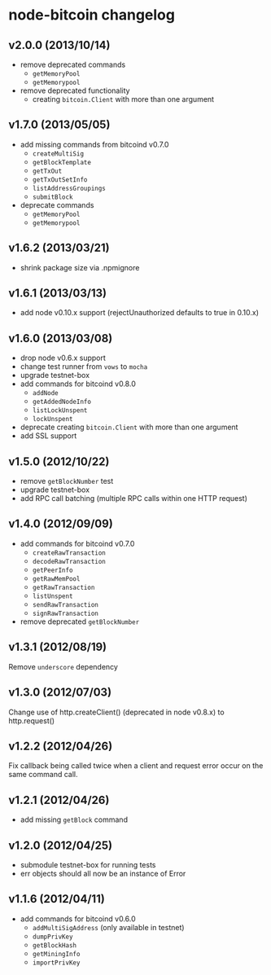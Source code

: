 # node-bitcoin changelog

## v2.0.0 (2013/10/14)
* remove deprecated commands
  * `getMemoryPool`
  * `getMemorypool`
* remove deprecated functionality
  * creating `bitcoin.Client` with more than one argument

## v1.7.0 (2013/05/05)
* add missing commands from bitcoind v0.7.0
  * `createMultiSig`
  * `getBlockTemplate`
  * `getTxOut`
  * `getTxOutSetInfo`
  * `listAddressGroupings`
  * `submitBlock`
* deprecate commands
  * `getMemoryPool`
  * `getMemorypool`

## v1.6.2 (2013/03/21)
* shrink package size via .npmignore

## v1.6.1 (2013/03/13)
* add node v0.10.x support (rejectUnauthorized defaults to true in 0.10.x)

## v1.6.0 (2013/03/08)
* drop node v0.6.x support
* change test runner from `vows` to `mocha`
* upgrade testnet-box
* add commands for bitcoind v0.8.0
  * `addNode`
  * `getAddedNodeInfo`
  * `listLockUnspent`
  * `lockUnspent`
* deprecate creating `bitcoin.Client` with more than one argument
* add SSL support

## v1.5.0 (2012/10/22)
* remove `getBlockNumber` test
* upgrade testnet-box
* add RPC call batching (multiple RPC calls within one HTTP request)

## v1.4.0 (2012/09/09)
* add commands for bitcoind v0.7.0
  * `createRawTransaction`
  * `decodeRawTransaction`
  * `getPeerInfo`
  * `getRawMemPool`
  * `getRawTransaction`
  * `listUnspent`
  * `sendRawTransaction`
  * `signRawTransaction`
* remove deprecated `getBlockNumber`

## v1.3.1 (2012/08/19)
Remove `underscore` dependency

## v1.3.0 (2012/07/03)
Change use of http.createClient() (deprecated in node v0.8.x) to http.request()

## v1.2.2 (2012/04/26)
Fix callback being called twice when a client and request error
occur on the same command call.

## v1.2.1 (2012/04/26)
* add missing `getBlock` command

## v1.2.0 (2012/04/25)
* submodule testnet-box for running tests
* err objects should all now be an instance of Error

## v1.1.6 (2012/04/11)
* add commands for bitcoind v0.6.0
  * `addMultiSigAddress` (only available in testnet)
  * `dumpPrivKey`
  * `getBlockHash`
  * `getMiningInfo`
  * `importPrivKey`
